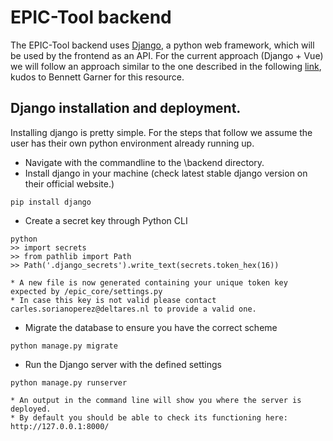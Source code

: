 # EPIC-Tool backend
The EPIC-Tool backend uses [Django](https://www.djangoproject.com/), a python web framework, which will be used by the frontend as an API.
For the current approach (Django + Vue) we will follow an approach similar to the one described in the following [link](https://levelup.gitconnected.com/vue-django-getting-started-88d3f4c2ba62), kudos to Bennett Garner for this resource.

## Django installation and deployment.
Installing django is pretty simple. For the steps that follow we assume the user has their own python environment already running up.
* Navigate with the commandline to the \backend directory.
* Install django in your machine (check latest stable django version on their official website.)
```
pip install django
```

* Create a secret key through Python CLI
```cli
python
>> import secrets
>> from pathlib import Path
>> Path('.django_secrets').write_text(secrets.token_hex(16))
```
    * A new file is now generated containing your unique token key expected by /epic_core/settings.py
    * In case this key is not valid please contact carles.sorianoperez@deltares.nl to provide a valid one.

* Migrate the database to ensure you have the correct scheme
```
python manage.py migrate
```

* Run the Django server with the defined settings
```
python manage.py runserver
```
    * An output in the command line will show you where the server is deployed.
    * By default you should be able to check its functioning here: http://127.0.0.1:8000/ 


